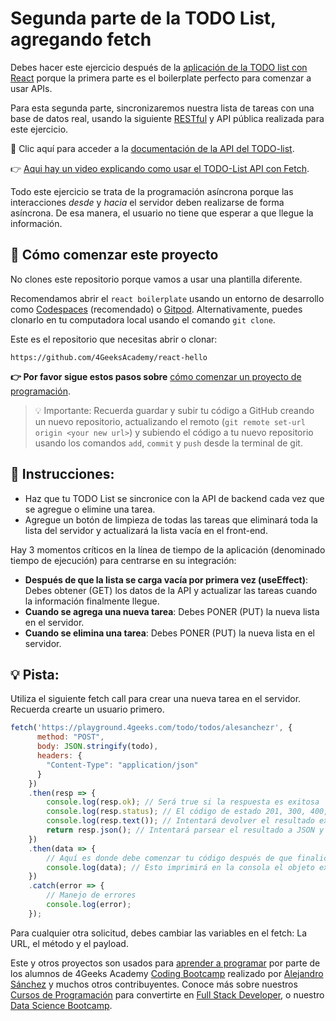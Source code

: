 <!-- hide -->
# Segunda parte de la TODO List, agregando fetch
<!-- endhide -->

Debes hacer este ejercicio después de la [aplicación de la TODO list con React](https://4geeks.com/es/interactive-coding-tutorial/todo-list-es) porque la primera parte es el boilerplate perfecto para comenzar a usar APIs.

Para esta segunda parte, sincronizaremos nuestra lista de tareas con una base de datos real, usando la siguiente [RESTful](https://4geeks.com/es/lesson/understanding-rest-apis-es) y API pública realizada para este ejercicio.

🔗 Clic aquí para acceder a la [documentación de la API del TODO-list](https://playground.4geeks.com/todo/docs).

👉 [Aqui hay un video explicando como usar el TODO-List API con Fetch](https://www.youtube.com/watch?v=s6_-c0LFDRo).

Todo este ejercicio se trata de la programación asíncrona porque las interacciones *desde* y *hacia* el servidor deben realizarse de forma asíncrona. De esa manera, el usuario no tiene que esperar a que llegue la información.

<onlyfor saas="false" withBanner="false">
      
## 🌱 Cómo comenzar este proyecto

No clones este repositorio porque vamos a usar una plantilla diferente.

Recomendamos abrir el `react boilerplate` usando un entorno de desarrollo como [Codespaces](https://4geeks.com/es/lesson/tutorial-de-github-codespaces) (recomendado) o [Gitpod](https://4geeks.com/es/lesson/como-utilizar-gitpod). Alternativamente, puedes clonarlo en tu computadora local usando el comando `git clone`.

Este es el repositorio que necesitas abrir o clonar:

```text
https://github.com/4GeeksAcademy/react-hello
```

**👉 Por favor sigue estos pasos sobre** [cómo comenzar un proyecto de programación](https://4geeks.com/es/lesson/como-comenzar-un-proyecto-de-codificacion).

> 💡 Importante: Recuerda guardar y subir tu código a GitHub creando un nuevo repositorio, actualizando el remoto (`git remote set-url origin <your new url>`) y subiendo el código a tu nuevo repositorio usando los comandos `add`, `commit` y `push` desde la terminal de git.

</onlyfor>

## 📝 Instrucciones:

- Haz que tu TODO List se sincronice con la API de backend cada vez que se agregue o elimine una tarea.
- Agregue un botón de limpieza de todas las tareas que eliminará toda la lista del servidor y actualizará la lista vacía en el front-end.

Hay 3 momentos críticos en la línea de tiempo de la aplicación (denominado tiempo de ejecución) para centrarse en su integración:
- **Después de que la lista se carga vacía por primera vez (useEffect)**: Debes obtener (GET) los datos de la API y actualizar las tareas cuando la información finalmente llegue.
- **Cuando se agrega una nueva tarea**: Debes PONER (PUT) la nueva lista en el servidor.
- **Cuando se elimina una tarea**: Debes PONER (PUT) la nueva lista en el servidor.

## 💡 Pista:

Utiliza el siguiente fetch call para crear una nueva tarea en el servidor. Recuerda crearte un usuario primero. 

```js
fetch('https://playground.4geeks.com/todo/todos/alesanchezr', {
      method: "POST",
      body: JSON.stringify(todo),
      headers: {
        "Content-Type": "application/json"
      }
    })
    .then(resp => {
        console.log(resp.ok); // Será true si la respuesta es exitosa
        console.log(resp.status); // El código de estado 201, 300, 400, etc.
        console.log(resp.text()); // Intentará devolver el resultado exacto como string
        return resp.json(); // Intentará parsear el resultado a JSON y retornará una promesa donde puedes usar .then para seguir con la lógica
    })
    .then(data => {
        // Aquí es donde debe comenzar tu código después de que finalice la búsqueda
        console.log(data); // Esto imprimirá en la consola el objeto exacto recibido del servidor
    })
    .catch(error => {
        // Manejo de errores
        console.log(error);
    });
```

Para cualquier otra solicitud, debes cambiar las variables en el fetch: La URL, el método y el payload.

Este y otros proyectos son usados para [aprender a programar](https://4geeksacademy.com/es/aprender-a-programar/aprender-a-programar-desde-cero) por parte de los alumnos de 4Geeks Academy [Coding Bootcamp](https://4geeksacademy.com/us/coding-bootcamp) realizado por [Alejandro Sánchez](https://twitter.com/alesanchezr) y muchos otros contribuyentes. Conoce más sobre nuestros [Cursos de Programación](https://4geeksacademy.com/es/curso-de-programacion-desde-cero?lang=es) para convertirte en [Full Stack Developer](https://4geeksacademy.com/es/coding-bootcamps/desarrollador-full-stack/?lang=es), o nuestro [Data Science Bootcamp](https://4geeksacademy.com/es/coding-bootcamps/curso-datascience-machine-learning).
